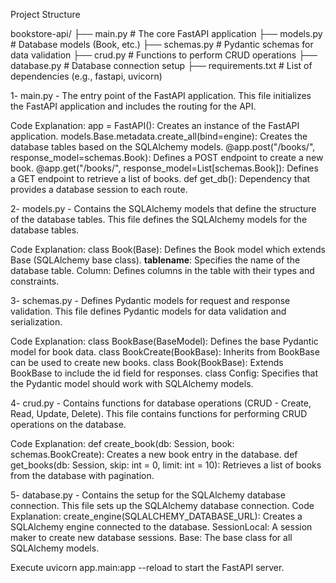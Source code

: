 Project Structure

bookstore-api/
├── main.py            # The core FastAPI application 
├── models.py          # Database models (Book, etc.)
├── schemas.py         # Pydantic schemas for data validation
├── crud.py            # Functions to perform CRUD operations
├── database.py        # Database connection setup
├── requirements.txt   # List of dependencies (e.g., fastapi, uvicorn)

1- main.py - The entry point of the FastAPI application.
This file initializes the FastAPI application and includes the routing for the API.

Code Explanation:
app = FastAPI(): Creates an instance of the FastAPI application.
models.Base.metadata.create_all(bind=engine): Creates the database tables based on the SQLAlchemy models.
@app.post("/books/", response_model=schemas.Book): Defines a POST endpoint to create a new book.
@app.get("/books/", response_model=List[schemas.Book]): Defines a GET endpoint to retrieve a list of books.
def get_db(): Dependency that provides a database session to each route.

2- models.py - Contains the SQLAlchemy models that define the structure of the database tables.
This file defines the SQLAlchemy models for the database tables.

Code Explanation:
class Book(Base): Defines the Book model which extends Base (SQLAlchemy base class).
__tablename__: Specifies the name of the database table.
Column: Defines columns in the table with their types and constraints.

3- schemas.py - Defines Pydantic models for request and response validation.
This file defines Pydantic models for data validation and serialization.

Code Explanation:
class BookBase(BaseModel): Defines the base Pydantic model for book data.
class BookCreate(BookBase): Inherits from BookBase can be used to create new books.
class Book(BookBase): Extends BookBase to include the id field for responses.
class Config: Specifies that the Pydantic model should work with SQLAlchemy models.

4- crud.py - Contains functions for database operations (CRUD - Create, Read, Update, Delete).
This file contains functions for performing CRUD operations on the database.

Code Explanation:
def create_book(db: Session, book: schemas.BookCreate): Creates a new book entry in the database.
def get_books(db: Session, skip: int = 0, limit: int = 10): Retrieves a list of books from the database with pagination.

5- database.py - Contains the setup for the SQLAlchemy database connection.
This file sets up the SQLAlchemy database connection.
Code Explanation:
create_engine(SQLALCHEMY_DATABASE_URL): Creates a SQLAlchemy engine connected to the database.
SessionLocal: A session maker to create new database sessions.
Base: The base class for all SQLAlchemy models.

Execute uvicorn app.main:app --reload to start the FastAPI server.
